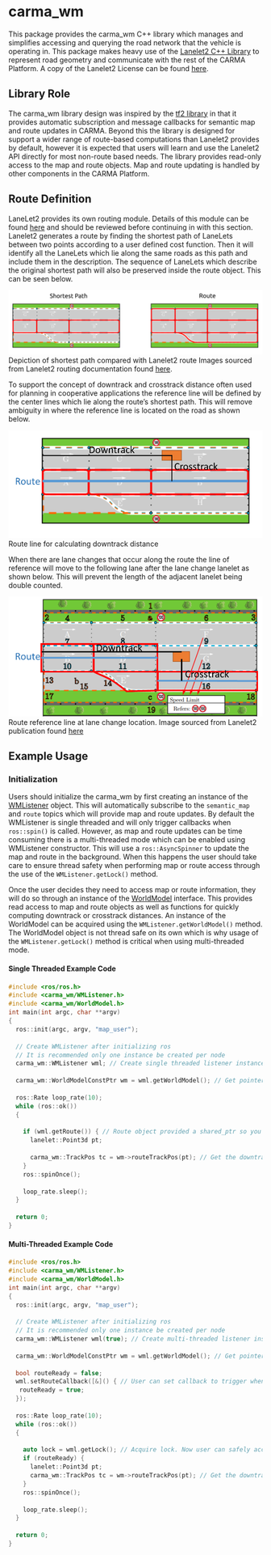 # carma_wm

This package provides the carma_wm C++ library which manages and simplifies accessing and querying the road network that the vehicle is operating in. This package makes heavy use of the [Lanelet2 C++ Library](https://github.com/fzi-forschungszentrum-informatik/Lanelet2) to represent road geometry and communicate with the rest of the CARMA Platform. A copy of the Lanelet2 License can be found [here](doc/LANELET2_LICENSE.md).  

## Library Role

The carma_wm library design was inspired by the [tf2 library](http://wiki.ros.org/tf2) in that it provides automatic subscription and message callbacks for semantic map and route updates in CARMA. Beyond this the library is designed for support a wider range of route-based computations than Lanelet2 provides by default, however it is expected that users will learn and use the Lanelet2 API directly for most non-route based needs. The library provides read-only access to the map and route objects. Map and route updating is handled by other components in the CARMA Platform.  

## Route Definition

LaneLet2 provides its own routing module. Details of this module can be found [here](https://github.com/fzi-forschungszentrum-informatik/Lanelet2/tree/master/lanelet2_routing) and should be reviewed before continuing in with this section. Lanelet2 generates a route by finding the shortest path of LaneLets between two points according to a user defined cost function. Then it will identify all the LaneLets which lie along the same roads as this path and include them in the description. The sequence of LaneLets which describe the original shortest path will also be preserved inside the route object. This can be seen below.

![](doc/media/path_vs_route.png)
Depiction of shortest path compared with Lanelet2 route
Images sourced from Lanelet2 routing documentation found [here](https://github.com/fzi-forschungszentrum-informatik/Lanelet2/tree/master/lanelet2_routing).

To support the concept of downtrack and crosstrack distance often used for planning in cooperative applications the reference line will be defined by the center lines which lie along the route’s shortest path. This will remove ambiguity in where the reference line is located on the road as shown below.
 
![](doc/media/DowntrackReference.png)
Route line for calculating downtrack distance

When there are lane changes that occur along the route the line of reference will move to the following lane after the lane change lanelet as shown below. This will prevent the length of the adjacent lanelet being double counted.  
 
![](doc/media/ReferenceLine.png)
Route reference line at lane change location. Image sourced from Lanelet2 publication found [here](https://www.mrt.kit.edu/z/publ/download/2018/Poggenhans2018Lanelet2.pdf)

## Example Usage

### Initialization

Users should initialize the carma_wm by first creating an instance of the [WMListener](include/carma_wm/WMListener.h) object. This will automatically subscribe to the ```semantic_map``` and ```route``` topics which will provide map and route updates. By default the WMListener is single threaded and will only trigger callbacks when ```ros::spin()``` is called. However, as map and route updates can be time consuming there is a multi-threaded mode which can be enabled using WMListener constructor. This will use a ```ros::AsyncSpinner``` to update the map and route in the background. When this happens the user should take care to ensure thread safety when performing map or route access through the use of the ```WMListener.getLock()``` method.  

Once the user decides they need to access map or route information, they will do so through an instance of the [WorldModel](include/carma_wm/WorldModel.h) interface. This provides read access to map and route objects as well as functions for quickly computing downtrack or crosstrack distances. An instance of the WorldModel can be acquired using the ```WMListener.getWorldModel()``` method.  The WorldModel object is not thread safe on its own which is why usage of the ```WMListener.getLock()``` method is critical when using multi-threaded mode.

#### Single Threaded Example Code

```c++
#include <ros/ros.h>
#include <carma_wm/WMListener.h>
#include <carma_wm/WorldModel.h>
int main(int argc, char **argv)
{
  ros::init(argc, argv, "map_user");

  // Create WMListener after initializing ros
  // It is recommended only one instance be created per node
  carma_wm::WMListener wml; // Create single threaded listener instance. Equivalent to carma_wm::WMListener wml(false);

  carma_wm::WorldModelConstPtr wm = wml.getWorldModel(); // Get pointer to WorldModel

  ros::Rate loop_rate(10);
  while (ros::ok())
  {

    if (wml.getRoute()) { // Route object provided a shared_ptr so you can use it to check for availability
      lanelet::Point3d pt;

      carma_wm::TrackPos tc = wm->routeTrackPos(pt); // Get the downtrack and crosstrack position of the provided point on the route
    }
    ros::spinOnce();

    loop_rate.sleep();
  }

  return 0;
}

```

#### Multi-Threaded Example Code

```c++
#include <ros/ros.h>
#include <carma_wm/WMListener.h>
#include <carma_wm/WorldModel.h>
int main(int argc, char **argv)
{
  ros::init(argc, argv, "map_user");

  // Create WMListener after initializing ros
  // It is recommended only one instance be created per node
  carma_wm::WMListener wml(true); // Create multi-threaded listener instance by passing true constructor parameter

  carma_wm::WorldModelConstPtr wm = wml.getWorldModel(); // Get pointer to WorldModel

  bool routeReady = false;
  wml.setRouteCallback([&]() { // User can set callback to trigger when a new route or map is received. Works in single threaded case as well
   routeReady = true;
  });

  ros::Rate loop_rate(10);
  while (ros::ok())
  {

    auto lock = wml.getLock(); // Acquire lock. Now user can safely access map and route data
    if (routeReady) { 
      lanelet::Point3d pt;
      carma_wm::TrackPos tc = wm->routeTrackPos(pt); // Get the downtrack and crosstrack position of the provided point on the route
    }
    ros::spinOnce();

    loop_rate.sleep();
  }

  return 0;
}

```


